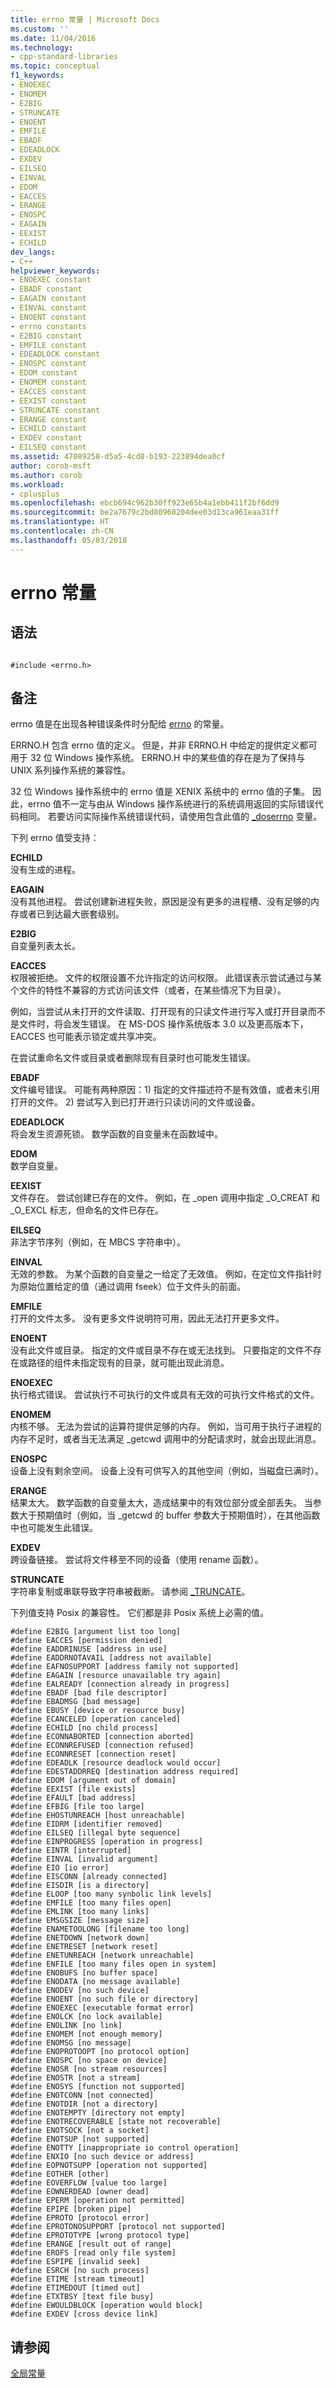 ```yaml
---
title: errno 常量 | Microsoft Docs
ms.custom: ''
ms.date: 11/04/2016
ms.technology:
- cpp-standard-libraries
ms.topic: conceptual
f1_keywords:
- ENOEXEC
- ENOMEM
- E2BIG
- STRUNCATE
- ENOENT
- EMFILE
- EBADF
- EDEADLOCK
- EXDEV
- EILSEQ
- EINVAL
- EDOM
- EACCES
- ERANGE
- ENOSPC
- EAGAIN
- EEXIST
- ECHILD
dev_langs:
- C++
helpviewer_keywords:
- ENOEXEC constant
- EBADF constant
- EAGAIN constant
- EINVAL constant
- ENOENT constant
- errno constants
- E2BIG constant
- EMFILE constant
- EDEADLOCK constant
- ENOSPC constant
- EDOM constant
- ENOMEM constant
- EACCES constant
- EEXIST constant
- STRUNCATE constant
- ERANGE constant
- ECHILD constant
- EXDEV constant
- EILSEQ constant
ms.assetid: 47089258-d5a5-4cd8-b193-223894dea0cf
author: corob-msft
ms.author: corob
ms.workload:
- cplusplus
ms.openlocfilehash: ebcb694c962b30ff923e65b4a1ebb411f2bf6dd9
ms.sourcegitcommit: be2a7679c2bd80968204dee03d13ca961eaa31ff
ms.translationtype: HT
ms.contentlocale: zh-CN
ms.lasthandoff: 05/03/2018
---
```

# <a name="errno-constants"></a>errno 常量
## <a name="syntax"></a>语法  
  
```  
  
#include <errno.h>  
```  
  
## <a name="remarks"></a>备注  
 errno 值是在出现各种错误条件时分配给 [errno](../c-runtime-library/errno-doserrno-sys-errlist-and-sys-nerr.md) 的常量。  
  
 ERRNO.H 包含 errno 值的定义。 但是，并非 ERRNO.H 中给定的提供定义都可用于 32 位 Windows 操作系统。 ERRNO.H 中的某些值的存在是为了保持与 UNIX 系列操作系统的兼容性。  
  
 32 位 Windows 操作系统中的 errno 值是 XENIX 系统中的 errno 值的子集。 因此，errno 值不一定与由从 Windows 操作系统进行的系统调用返回的实际错误代码相同。 若要访问实际操作系统错误代码，请使用包含此值的 [_doserrno](../c-runtime-library/errno-doserrno-sys-errlist-and-sys-nerr.md) 变量。  
  
 下列 errno 值受支持：  
  
 **ECHILD**  
 没有生成的进程。  
  
 **EAGAIN**  
 没有其他进程。 尝试创建新进程失败，原因是没有更多的进程槽、没有足够的内存或者已到达最大嵌套级别。  
  
 **E2BIG**  
 自变量列表太长。  
  
 **EACCES**  
 权限被拒绝。 文件的权限设置不允许指定的访问权限。 此错误表示尝试通过与某个文件的特性不兼容的方式访问该文件（或者，在某些情况下为目录）。  
  
 例如，当尝试从未打开的文件读取、打开现有的只读文件进行写入或打开目录而不是文件时，将会发生错误。 在 MS-DOS 操作系统版本 3.0 以及更高版本下，EACCES 也可能表示锁定或共享冲突。  
  
 在尝试重命名文件或目录或者删除现有目录时也可能发生错误。  
  
 **EBADF**  
 文件编号错误。 可能有两种原因：1) 指定的文件描述符不是有效值，或者未引用打开的文件。 2) 尝试写入到已打开进行只读访问的文件或设备。  
  
 **EDEADLOCK**  
 将会发生资源死锁。 数学函数的自变量未在函数域中。  
  
 **EDOM**  
 数学自变量。  
  
 **EEXIST**  
 文件存在。 尝试创建已存在的文件。 例如，在 _open 调用中指定 _O_CREAT 和 _O_EXCL 标志，但命名的文件已存在。  
  
 **EILSEQ**  
 非法字节序列（例如，在 MBCS 字符串中）。  
  
 **EINVAL**  
 无效的参数。 为某个函数的自变量之一给定了无效值。 例如，在定位文件指针时为原始位置给定的值（通过调用 fseek）位于文件头的前面。  
  
 **EMFILE**  
 打开的文件太多。 没有更多文件说明符可用，因此无法打开更多文件。  
  
 **ENOENT**  
 没有此文件或目录。 指定的文件或目录不存在或无法找到。 只要指定的文件不存在或路径的组件未指定现有的目录，就可能出现此消息。  
  
 **ENOEXEC**  
 执行格式错误。 尝试执行不可执行的文件或具有无效的可执行文件格式的文件。  
  
 **ENOMEM**  
 内核不够。 无法为尝试的运算符提供足够的内存。 例如，当可用于执行子进程的内存不足时，或者当无法满足 _getcwd 调用中的分配请求时，就会出现此消息。  
  
 **ENOSPC**  
 设备上没有剩余空间。 设备上没有可供写入的其他空间（例如，当磁盘已满时）。  
  
 **ERANGE**  
 结果太大。 数学函数的自变量太大，造成结果中的有效位部分或全部丢失。 当参数大于预期值时（例如，当 _getcwd 的 buffer 参数大于预期值时），在其他函数中也可能发生此错误。  
  
 **EXDEV**  
 跨设备链接。 尝试将文件移至不同的设备（使用 rename 函数）。  
  
 **STRUNCATE**  
 字符串复制或串联导致字符串被截断。 请参阅 [_TRUNCATE](../c-runtime-library/truncate.md)。  
  
 下列值支持 Posix 的兼容性。 它们都是非 Posix 系统上必需的值。  
  
```  
#define E2BIG [argument list too long]  
#define EACCES [permission denied]  
#define EADDRINUSE [address in use]  
#define EADDRNOTAVAIL [address not available]  
#define EAFNOSUPPORT [address family not supported]  
#define EAGAIN [resource unavailable try again]  
#define EALREADY [connection already in progress]  
#define EBADF [bad file descriptor]  
#define EBADMSG [bad message]  
#define EBUSY [device or resource busy]  
#define ECANCELED [operation canceled]  
#define ECHILD [no child process]  
#define ECONNABORTED [connection aborted]  
#define ECONNREFUSED [connection refused]  
#define ECONNRESET [connection reset]  
#define EDEADLK [resource deadlock would occur]  
#define EDESTADDRREQ [destination address required]  
#define EDOM [argument out of domain]  
#define EEXIST [file exists]  
#define EFAULT [bad address]  
#define EFBIG [file too large]  
#define EHOSTUNREACH [host unreachable]  
#define EIDRM [identifier removed]  
#define EILSEQ [illegal byte sequence]  
#define EINPROGRESS [operation in progress]  
#define EINTR [interrupted]  
#define EINVAL [invalid argument]  
#define EIO [io error]  
#define EISCONN [already connected]  
#define EISDIR [is a directory]  
#define ELOOP [too many synbolic link levels]  
#define EMFILE [too many files open]  
#define EMLINK [too many links]  
#define EMSGSIZE [message size]  
#define ENAMETOOLONG [filename too long]  
#define ENETDOWN [network down]  
#define ENETRESET [network reset]  
#define ENETUNREACH [network unreachable]  
#define ENFILE [too many files open in system]  
#define ENOBUFS [no buffer space]  
#define ENODATA [no message available]  
#define ENODEV [no such device]  
#define ENOENT [no such file or directory]  
#define ENOEXEC [executable format error]  
#define ENOLCK [no lock available]  
#define ENOLINK [no link]  
#define ENOMEM [not enough memory]  
#define ENOMSG [no message]  
#define ENOPROTOOPT [no protocol option]  
#define ENOSPC [no space on device]  
#define ENOSR [no stream resources]  
#define ENOSTR [not a stream]  
#define ENOSYS [function not supported]  
#define ENOTCONN [not connected]  
#define ENOTDIR [not a directory]  
#define ENOTEMPTY [directory not empty]  
#define ENOTRECOVERABLE [state not recoverable]  
#define ENOTSOCK [not a socket]  
#define ENOTSUP [not supported]  
#define ENOTTY [inappropriate io control operation]  
#define ENXIO [no such device or address]  
#define EOPNOTSUPP [operation not supported]  
#define EOTHER [other]  
#define EOVERFLOW [value too large]  
#define EOWNERDEAD [owner dead]  
#define EPERM [operation not permitted]  
#define EPIPE [broken pipe]  
#define EPROTO [protocol error]  
#define EPROTONOSUPPORT [protocol not supported]  
#define EPROTOTYPE [wrong protocol type]  
#define ERANGE [result out of range]  
#define EROFS [read only file system]  
#define ESPIPE [invalid seek]  
#define ESRCH [no such process]  
#define ETIME [stream timeout]  
#define ETIMEDOUT [timed out]  
#define ETXTBSY [text file busy]  
#define EWOULDBLOCK [operation would block]  
#define EXDEV [cross device link]  
```  
  
## <a name="see-also"></a>请参阅  
 [全局常量](../c-runtime-library/global-constants.md)